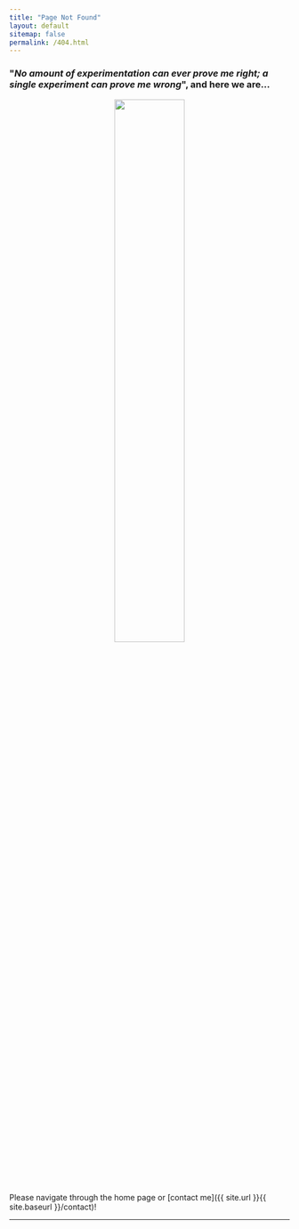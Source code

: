 ```yaml
---
title: "Page Not Found"
layout: default
sitemap: false
permalink: /404.html
---
```


### "_No amount of experimentation can ever prove me right; a single experiment can prove me wrong_", and here we are... 

<p align="center">
  <img src="{{ site.url }}{{ site.baseurl }}/images/404w.png"  width="50%">
</p>

Please navigate through the home page or [contact me]({{ site.url }}{{ site.baseurl }}/contact)! 

---